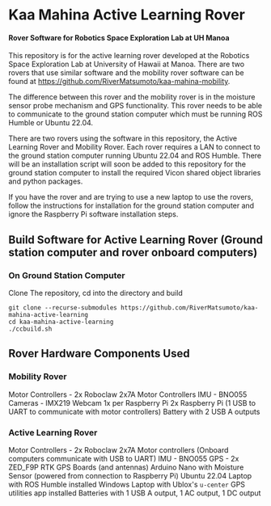 # Kaa Mahina Active Learning Rover

#### Rover Software for Robotics Space Exploration Lab at UH Manoa
This repository is for the active learning rover developed at the Robotics Space Exploration Lab at University of Hawaii at Manoa.
There are two rovers that use similar software and the mobility rover software can be found at
https://github.com/RiverMatsumoto/kaa-mahina-mobility.

The difference between this rover and the mobility rover is in the moisture sensor probe mechanism and GPS functionality.
This rover needs to be able to communicate to the ground station computer which must be running ROS Humble or Ubuntu 22.04.


There are two rovers using the software in this repository, the Active Learning Rover and Mobility Rover.
Each rover requires a LAN to connect to the ground station computer running Ubuntu 22.04 and ROS Humble.
There will be an installation script will soon be added to this repository for the ground station computer
to install the required Vicon shared object libraries and python packages.

If you have the rover and are trying to use a new laptop to use the rovers, follow the instructions for 
installation for the ground station computer and ignore the Raspberry Pi software installation steps.

## Build Software for Active Learning Rover (Ground station computer and rover onboard computers)

### On Ground Station Computer
Clone The repository, cd into the directory and build
```
git clone --recurse-submodules https://github.com/RiverMatsumoto/kaa-mahina-active-learning
cd kaa-mahina-active-learning
./ccbuild.sh
```



## Rover Hardware Components Used
### Mobility Rover
Motor Controllers - 2x Roboclaw 2x7A Motor Controllers
IMU - BNO055
Cameras - IMX219 Webcam 1x per Raspberry Pi
2x Raspberry Pi (1 USB to UART to communicate with motor controllers)
Battery with 2 USB A outputs

### Active Learning Rover
Motor Controllers - 2x Roboclaw 2x7A Motor controllers (Onboard computers communicate with USB to UART)
IMU - BNO055
GPS - 2x ZED_F9P RTK GPS Boards (and antennas)
Arduino Nano with Moisture Sensor (powered from connection to Raspberry Pi)
Ubuntu 22.04 Laptop with ROS Humble installed
Windows Laptop with Ublox's `u-center` GPS utilities app installed 
Batteries with 1 USB A output, 1 AC output, 1 DC output
